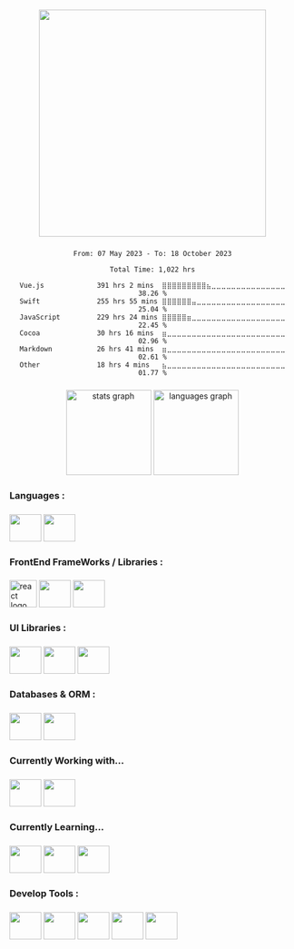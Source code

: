 <!--<h1 align="center">Welcome😂! I'm a Front-End Developer from Taipei, Taiwan</h1> -->

###

<div align="center">
<img height="400" src="https://wakatime.com/share/@434ed617-68d0-4415-8d3a-b025990cc933/1531d6f7-4823-4684-9fa6-5b10aa049139.svg" />
</div>

###

<div align="center">
<!--START_SECTION:waka-->

```all_time
From: 07 May 2023 - To: 18 October 2023

Total Time: 1,022 hrs

Vue.js             391 hrs 2 mins  ⣿⣿⣿⣿⣿⣿⣿⣿⣿⣦⣀⣀⣀⣀⣀⣀⣀⣀⣀⣀⣀⣀⣀⣀⣀   38.26 %
Swift              255 hrs 55 mins ⣿⣿⣿⣿⣿⣿⣤⣀⣀⣀⣀⣀⣀⣀⣀⣀⣀⣀⣀⣀⣀⣀⣀⣀⣀   25.04 %
JavaScript         229 hrs 24 mins ⣿⣿⣿⣿⣿⣶⣀⣀⣀⣀⣀⣀⣀⣀⣀⣀⣀⣀⣀⣀⣀⣀⣀⣀⣀   22.45 %
Cocoa              30 hrs 16 mins  ⣶⣀⣀⣀⣀⣀⣀⣀⣀⣀⣀⣀⣀⣀⣀⣀⣀⣀⣀⣀⣀⣀⣀⣀⣀   02.96 %
Markdown           26 hrs 41 mins  ⣶⣀⣀⣀⣀⣀⣀⣀⣀⣀⣀⣀⣀⣀⣀⣀⣀⣀⣀⣀⣀⣀⣀⣀⣀   02.61 %
Other              18 hrs 4 mins   ⣦⣀⣀⣀⣀⣀⣀⣀⣀⣀⣀⣀⣀⣀⣀⣀⣀⣀⣀⣀⣀⣀⣀⣀⣀   01.77 %
```

<!--END_SECTION:waka-->
</div>

###

<div align="center">
  <img src="https://github-readme-stats.vercel.app/api?username=qazwsx521943&hide_title=false&hide_rank=false&show_icons=true&include_all_commits=true&count_private=true&disable_animations=false&theme=dark&locale=en&hide_border=false&order=1" height="150" alt="stats graph"  />
  <img src="https://github-readme-stats.vercel.app/api/top-langs?username=qazwsx521943&locale=en&hide_title=false&layout=compact&card_width=320&langs_count=5&theme=dark&hide_border=false&order=2" height="150" alt="languages graph"  />
</div>

###

<!-- <br clear="both">
<div align="center">
<img src="https://raw.githubusercontent.com/qazwsx521943/qazwsx521943/output/github-contribution-grid-snake.svg" alt="Snake animation" width="100%"/>
</div> -->

###

<h3 align="left">Languages :</h3>

###

<div align="left">
  <img src="https://cdn.jsdelivr.net/gh/devicons/devicon/icons/typescript/typescript-original.svg" height="48" width="56"/>
  <img src="https://cdn.jsdelivr.net/gh/devicons/devicon/icons/javascript/javascript-original.svg" height="48" width="56"/>
</div>

<h3 align="left">FrontEnd FrameWorks / Libraries :</h3>

###

<div align="left">
  <img src="https://cdn.jsdelivr.net/gh/devicons/devicon/icons/react/react-original.svg" height="48" width="48" alt="react logo"  />
  <img src="https://cdn.jsdelivr.net/gh/devicons/devicon/icons/vuejs/vuejs-original.svg" height="48" width="56"/>
  <img src="https://pinia.vuejs.org/logo.svg" height="48" width="56"/>
</div>

###

<h3 align="left">UI Libraries :</h3>

###

<div align="left">
  <img src="https://cdn.jsdelivr.net/gh/devicons/devicon/icons/materialui/materialui-original.svg" height="48" width="56"/>
  <img src="https://cdn.jsdelivr.net/gh/devicons/devicon/icons/tailwindcss/tailwindcss-plain.svg" height="48" width="56"/>
  <img src="https://cdn.jsdelivr.net/gh/devicons/devicon/icons/bootstrap/bootstrap-original.svg" height="48" width="56"/>
</div>

###

<h3 align="left">Databases & ORM :</h3>

###

<div align="left">
<img src="https://cdn.jsdelivr.net/gh/devicons/devicon/icons/mysql/mysql-original-wordmark.svg" height="48" width="56"/>
<img src="https://cdn.jsdelivr.net/gh/devicons/devicon/icons/sequelize/sequelize-original.svg" height="48" width="56"/>
</div>

###

<h3 align="left">Currently Working with...</h3>

###

<div align="left">
  <img src="https://cdn.jsdelivr.net/gh/devicons/devicon/icons/vuejs/vuejs-original.svg" height="48" width="56"/>
  <img src="https://pinia.vuejs.org/logo.svg" height="48" width="56"/>
</div>

###

<h3 align="left">Currently Learning...</h3>

###

<div align="left">
  <img src="https://cdn.jsdelivr.net/gh/devicons/devicon/icons/typescript/typescript-original.svg" height="48" width="56"/>
  <img src="https://cdn.jsdelivr.net/gh/devicons/devicon/icons/nextjs/nextjs-original.svg" height="48" width="56"/>
  <img src="https://cdn.jsdelivr.net/gh/devicons/devicon/icons/redux/redux-original.svg" height="48" width="56"/>
</div>

###

<h3 align="left">Develop Tools :</h3>

###

<div align="left">
<img src="https://cdn.jsdelivr.net/gh/devicons/devicon/icons/git/git-original.svg" height="48" width="56"/>
<img src="https://cdn.jsdelivr.net/gh/devicons/devicon/icons/sourcetree/sourcetree-original-wordmark.svg" height="48" width="56"/>
<img src="https://cdn.jsdelivr.net/gh/devicons/devicon/icons/gitlab/gitlab-original-wordmark.svg" height="48" width="56"/>
<img src="https://cdn.jsdelivr.net/gh/devicons/devicon/icons/github/github-original-wordmark.svg" height="48" width="56"/>
<img src="https://cdn.jsdelivr.net/gh/devicons/devicon/icons/vscode/vscode-original-wordmark.svg" height="48" width="56"/>
</div>

###

<!-- <h3 align="left">Contact me via :</h3> -->

###
<!--
<div align="left">
  <a href="mailto:qazwsx5219430630@gmail.com" target="_blank">
    <img src="https://img.shields.io/static/v1?message=Gmail&logo=gmail&label=&color=D14836&logoColor=white&labelColor=&style=for-the-badge" height="35" alt="gmail logo"  />
  </a>
  <a href="https://www.linkedin.com/in/qazwsx521943/" target="_blank">
    <img src="https://img.shields.io/static/v1?message=LinkedIn&logo=linkedin&label=&color=0077B5&logoColor=white&labelColor=&style=for-the-badge" height="35" alt="linkedin logo"  />
  </a>
</div>
-->
###

